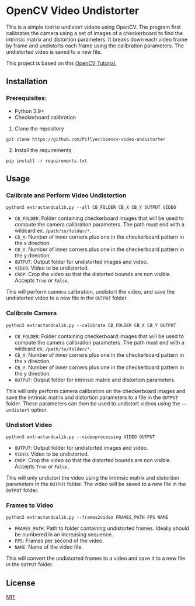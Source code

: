 # OpenCV Video Undistorter
This is a simple tool to undistort videos using OpenCV. The program first calibrates the camera using a set of images of a checkerboard to find the intrinsic matrix and distortion parameters. It breaks down each video frame by frame and undistorts each frame using the calibration parameters. The undistorted video is saved to a new file. 

This project is based on this [OpenCV Tutorial.](https://docs.opencv.org/4.x/dc/dbb/tutorial_py_calibration.html)

## Installation
### Prerequisites:

* Python 3.9+
* Checkerboard calibration

1) Clone the repository

``git clone https://github.com/Piflyer/opencv-video-undistorter``

2) Install the requirements

``pip install -r requirements.txt``

## Usage
### Calibrate and Perform Video Undistortion
``python3 extractandcalib.py --all CB_FOLDER CB_X CB_Y OUTPUT VIDEO``

* ``CB_FOLDER``: Folder containing checkerboard images that will be used to compute the camera calibration parameters. The path must end with a wildcard ex. ``/path/to/folder/*``.
* ``CB_X``: Number of inner corners plus one in the checkerboard pattern in the x direction.
* ``CB_Y``: Number of inner corners plus one in the checkerboard pattern in the y direction.
* ``OUTPUT``: Output folder for undistorted images and video.
* ``VIDEO``: Video to be undistorted.
* ``CROP``: Crop the video so that the distorted bounds are non visible. Accepts ``True`` or ``False``. 

This will perform camera calibration, undistort the video, and save the undistorted video to a new file in the ``OUTPUT`` folder.

### Calibrate Camera
``python3 extractandcalib.py --calibrate CB_FOLDER CB_X CB_Y OUTPUT``
* ``CB_FOLDER``: Folder containing checkerboard images that will be used to compute the camera calibration parameters. The path must end with a wildcard ex. ``/path/to/folder/*``.
* ``CB_X``: Number of inner corners plus one in the checkerboard pattern in the x direction.
* ``CB_Y``: Number of inner corners plus one in the checkerboard pattern in the y direction.
* ``OUTPUT``: Output folder for intrinsic matrix and distortion parameters.

This will only perform camera calibration on the checkerboard images and save the intrinsic matrix and distortion parameters to a file in the ``OUTPUT`` folder. These parameters can then be used to undistort videos using the ``--undistort`` option.

### Undistort Video
``python3 extractandcalib.py --videoprocessing VIDEO OUTPUT``
* ``OUTPUT``: Output folder for undistorted images and video.
* ``VIDEO``: Video to be undistorted.
* ``CROP``: Crop the video so that the distorted bounds are non visible. Accepts ``True`` or ``False``. 

This will only undistort the video using the intrinsic matrix and distortion parameters in the ``OUTPUT`` folder. The video will be saved to a new file in the ``OUTPUT`` folder.

### Frames to Video
``python3 extractandcalib.py --frames2video FRAMES_PATH FPS NAME``
* ``FRAMES_PATH``: Path to folder containing undistorted frames. Ideally should be numbered in an increasing sequence.
* ``FPS``: Frames per second of the video.
* ``NAME``: Name of the video file.

This will convert the undistorted frames to a video and save it to a new file in the ``OUTPUT`` folder.

## License
[MIT](LICENSE)
